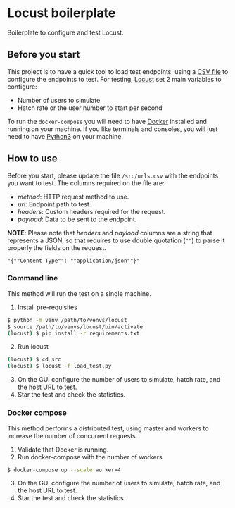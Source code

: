 # Locust boilerplate

Boilerplate to configure and test Locust.

## Before you start

This project is to have a quick tool to load test endpoints, using a [CSV file](/src/urls.csv) to configure the endpoints to test. For testing, [Locust]() set 2 main variables to configure:

- Number of users to simulate
- Hatch rate or the user number to start per second

To run the `docker-compose` you will need to have [Docker](https://www.docker.com/get-started) installed and running on your machine. If you like terminals and consoles, you will just need to have [Python3](https://www.python.org/download/releases/3.0/) on your machine.

## How to use 

Before you start, please update the file `/src/urls.csv` with the endpoints you want to test. The columns required on the file are:
- *method*: HTTP request method to use.
- *url*: Endpoint path to test.
- *headers*: Custom headers required for the request.
- *payload*: Data to be sent to the endpoint.

**NOTE**: Please note that _headers_ and _payload_ columns are a string that represents a JSON, so that requires to use double quotation (`""`) to parse it properly the fields on the request.
```
"{""Content-Type"": ""application/json""}"
```

### Command line

This method will run the test on a single machine.

1. Install pre-requisites
```bash
$ python -m venv /path/to/venvs/locust
$ source /path/to/venvs/locust/bin/activate
(locust) $ pip install -r requirements.txt
```
2. Run locust
```bash
(locust) $ cd src
(locust) $ locust -f load_test.py
```
3. On the GUI configure the number of users to simulate, hatch rate, and the host URL to test.
4. Star the test and check the statistics.

### Docker compose

This method performs a distributed test, using master and workers to increase the number of concurrent requests.

1. Validate that Docker is running. 
2. Run docker-compose with the number of workers
```bash
$ docker-compose up --scale worker=4
```
3. On the GUI configure the number of users to simulate, hatch rate, and the host URL to test.
4. Star the test and check the statistics.
